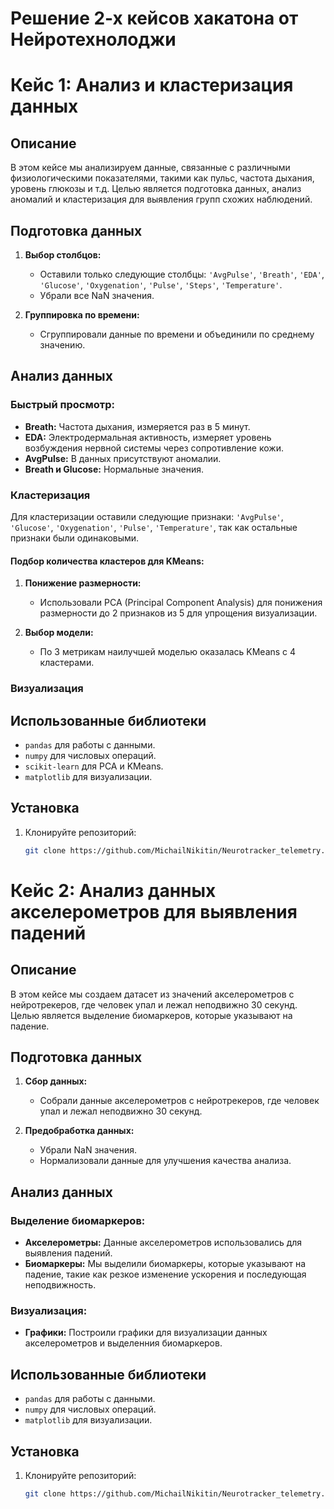 # Решение 2-х кейсов хакатона от Нейротехнолоджи


# Кейс 1: Анализ и кластеризация данных

## Описание
В этом кейсе мы анализируем данные, связанные с различными физиологическими показателями, такими как пульс, частота дыхания, уровень глюкозы и т.д. Целью является подготовка данных, анализ аномалий и кластеризация для выявления групп схожих наблюдений.

## Подготовка данных
1. **Выбор столбцов:**
   - Оставили только следующие столбцы: `'AvgPulse'`, `'Breath'`, `'EDA'`, `'Glucose'`, `'Oxygenation'`, `'Pulse'`, `'Steps'`, `'Temperature'`.
   - Убрали все NaN значения.

2. **Группировка по времени:**
   - Сгруппировали данные по времени и объединили по среднему значению.

## Анализ данных
### Быстрый просмотр:
- **Breath:** Частота дыхания, измеряется раз в 5 минут.
- **EDA:** Электродермальная активность, измеряет уровень возбуждения нервной системы через сопротивление кожи.
- **AvgPulse:** В данных присутствуют аномалии.
- **Breath и Glucose:** Нормальные значения.

### Кластеризация
Для кластеризации оставили следующие признаки: `'AvgPulse'`, `'Glucose'`, `'Oxygenation'`, `'Pulse'`, `'Temperature'`, так как остальные признаки были одинаковыми.

#### Подбор количества кластеров для KMeans:
1. **Понижение размерности:**
   - Использовали PCA (Principal Component Analysis) для понижения размерности до 2 признаков из 5 для упрощения визуализации.

2. **Выбор модели:**
   - По 3 метрикам наилучшей моделью оказалась KMeans с 4 кластерами.

### Визуализация


## Использованные библиотеки
- `pandas` для работы с данными.
- `numpy` для числовых операций.
- `scikit-learn` для PCA и KMeans.
- `matplotlib` для визуализации.

## Установка
1. Клонируйте репозиторий:
   ```sh
   git clone https://github.com/MichailNikitin/Neurotracker_telemetry.git


 # Кейс 2: Анализ данных акселерометров для выявления падений

## Описание
В этом кейсе мы создаем датасет из значений акселерометров с нейротрекеров, где человек упал и лежал неподвижно 30 секунд. Целью является выделение биомаркеров, которые указывают на падение.

## Подготовка данных
1. **Сбор данных:**
   - Собрали данные акселерометров с нейротрекеров, где человек упал и лежал неподвижно 30 секунд.

2. **Предобработка данных:**
   - Убрали NaN значения.
   - Нормализовали данные для улучшения качества анализа.

## Анализ данных
### Выделение биомаркеров:
- **Акселерометры:** Данные акселерометров использовались для выявления падений.
- **Биомаркеры:** Мы выделили биомаркеры, которые указывают на падение, такие как резкое изменение ускорения и последующая неподвижность.

### Визуализация:
- **Графики:** Построили графики для визуализации данных акселерометров и выделенния биомаркеров.

## Использованные библиотеки
- `pandas` для работы с данными.
- `numpy` для числовых операций.
- `matplotlib` для визуализации.

## Установка
1. Клонируйте репозиторий:
   ```sh
   git clone https://github.com/MichailNikitin/Neurotracker_telemetry.git
